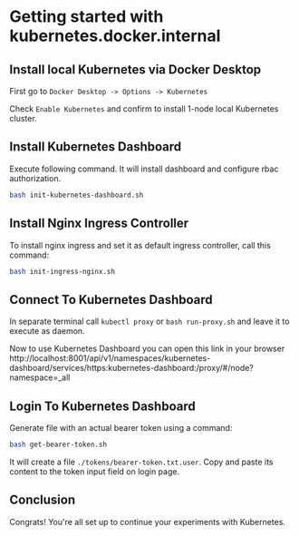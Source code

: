 # Getting started with kubernetes.docker.internal

## Install local Kubernetes via Docker Desktop

First go to `Docker Desktop -> Options -> Kubernetes`

Check `Enable Kubernetes` and confirm to install 1-node local Kubernetes cluster.

## Install Kubernetes Dashboard

Execute following command. It will install dashboard and configure rbac authorization.

```bash
bash init-kubernetes-dashboard.sh
```

## Install Nginx Ingress Controller

To install nginx ingress and set it as default ingress controller, call this command:

```bash
bash init-ingress-nginx.sh
```

## Connect To Kubernetes Dashboard

In separate terminal call `kubectl proxy` or `bash run-proxy.sh` and leave it to execute as daemon.

Now to use Kubernetes Dashboard you can open this link in your browser http://localhost:8001/api/v1/namespaces/kubernetes-dashboard/services/https:kubernetes-dashboard:/proxy/#/node?namespace=_all

## Login To Kubernetes Dashboard

Generate file with an actual bearer token using a command:

```bash
bash get-bearer-token.sh
```

It will create a file `./tokens/bearer-token.txt.user`. Copy and paste its content to the token input field on login page.

## Conclusion

Congrats! You're all set up to continue your experiments with Kubernetes.